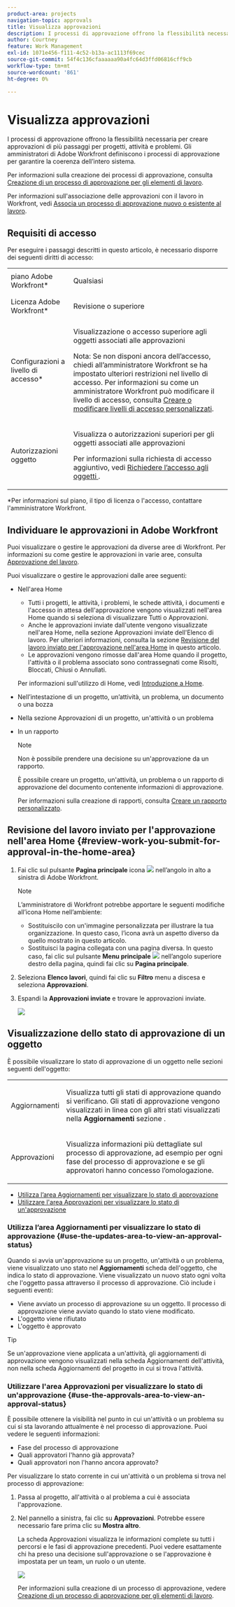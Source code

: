 ```yaml
---
product-area: projects
navigation-topic: approvals
title: Visualizza approvazioni
description: I processi di approvazione offrono la flessibilità necessaria per creare approvazioni di più passaggi per progetti, attività e problemi. Gli amministratori di Adobe Workfront definiscono i processi di approvazione per garantire la coerenza dell’intero sistema.
author: Courtney
feature: Work Management
exl-id: 1071e456-f111-4c52-b13a-ac1113f69cec
source-git-commit: 54f4c136cfaaaaaa90a4fc64d3ffd06816cff9cb
workflow-type: tm+mt
source-wordcount: '861'
ht-degree: 0%

---
```


# Visualizza approvazioni

I processi di approvazione offrono la flessibilità necessaria per creare approvazioni di più passaggi per progetti, attività e problemi. Gli amministratori di Adobe Workfront definiscono i processi di approvazione per garantire la coerenza dell’intero sistema.

Per informazioni sulla creazione dei processi di approvazione, consulta [Creazione di un processo di approvazione per gli elementi di lavoro](../../administration-and-setup/customize-workfront/configure-approval-milestone-processes/create-approval-processes.md).

Per informazioni sull&#39;associazione delle approvazioni con il lavoro in Workfront, vedi [Associa un processo di approvazione nuovo o esistente al lavoro](../../review-and-approve-work/manage-approvals/associate-approval-with-work.md).

## Requisiti di accesso

Per eseguire i passaggi descritti in questo articolo, è necessario disporre dei seguenti diritti di accesso:

<table style="table-layout:auto"> 
 <col> 
 <col> 
 <tbody> 
  <tr> 
   <td role="rowheader">piano Adobe Workfront*</td> 
   <td> <p>Qualsiasi</p> </td> 
  </tr> 
  <tr> 
   <td role="rowheader">Licenza Adobe Workfront*</td> 
   <td> <p>Revisione o superiore</p> </td> 
  </tr> 
  <tr> 
   <td role="rowheader">Configurazioni a livello di accesso*</td> 
   <td> <p>Visualizzazione o accesso superiore agli oggetti associati alle approvazioni</p> <p>Nota: Se non disponi ancora dell’accesso, chiedi all’amministratore Workfront se ha impostato ulteriori restrizioni nel livello di accesso. Per informazioni su come un amministratore Workfront può modificare il livello di accesso, consulta <a href="../../administration-and-setup/add-users/configure-and-grant-access/create-modify-access-levels.md" class="MCXref xref">Creare o modificare livelli di accesso personalizzati</a>.</p> </td> 
  </tr> 
  <tr> 
   <td role="rowheader">Autorizzazioni oggetto</td> 
   <td> <p>Visualizza o autorizzazioni superiori per gli oggetti associati alle approvazioni</p> <p>Per informazioni sulla richiesta di accesso aggiuntivo, vedi <a href="../../workfront-basics/grant-and-request-access-to-objects/request-access.md" class="MCXref xref">Richiedere l’accesso agli oggetti </a>.</p> </td> 
  </tr> 
 </tbody> 
</table>

&#42;Per informazioni sul piano, il tipo di licenza o l&#39;accesso, contattare l&#39;amministratore Workfront.

## Individuare le approvazioni in Adobe Workfront

Puoi visualizzare o gestire le approvazioni da diverse aree di Workfront. Per informazioni su come gestire le approvazioni in varie aree, consulta [Approvazione del lavoro](../../review-and-approve-work/manage-approvals/approving-work.md).

Puoi visualizzare o gestire le approvazioni dalle aree seguenti:

* Nell&#39;area Home

   * Tutti i progetti, le attività, i problemi, le schede attività, i documenti e l&#39;accesso in attesa dell&#39;approvazione vengono visualizzati nell&#39;area Home quando si seleziona di visualizzare Tutti o Approvazioni.
   * Anche le approvazioni inviate dall&#39;utente vengono visualizzate nell&#39;area Home, nella sezione Approvazioni inviate dell&#39;Elenco di lavoro. Per ulteriori informazioni, consulta la sezione [Revisione del lavoro inviato per l&#39;approvazione nell&#39;area Home](#review-work-you-submit-for-approval-in-the-home-area) in questo articolo.
   * Le approvazioni vengono rimosse dall&#39;area Home quando il progetto, l&#39;attività o il problema associato sono contrassegnati come Risolti, Bloccati, Chiusi o Annullati.

   Per informazioni sull&#39;utilizzo di Home, vedi [Introduzione a Home](../../workfront-basics/using-home/using-the-home-area/get-started-with-home.md).

* Nell’intestazione di un progetto, un’attività, un problema, un documento o una bozza
* Nella sezione Approvazioni di un progetto, un&#39;attività o un problema
* In un rapporto

   >[!NOTE]
   >
   >Non è possibile prendere una decisione su un&#39;approvazione da un rapporto.

   È possibile creare un progetto, un&#39;attività, un problema o un rapporto di approvazione del documento contenente informazioni di approvazione.

   Per informazioni sulla creazione di rapporti, consulta [Creare un rapporto personalizzato](../../reports-and-dashboards/reports/creating-and-managing-reports/create-custom-report.md).

## Revisione del lavoro inviato per l&#39;approvazione nell&#39;area Home {#review-work-you-submit-for-approval-in-the-home-area}

1. Fai clic sul pulsante **Pagina principale** icona ![](assets/home-icon-30x29.png) nell’angolo in alto a sinistra di Adobe Workfront.

   >[!NOTE]
   >
   >L’amministratore di Workfront potrebbe apportare le seguenti modifiche all’icona Home nell’ambiente:
   >
   >* Sostituiscilo con un&#39;immagine personalizzata per illustrare la tua organizzazione. In questo caso, l’icona avrà un aspetto diverso da quello mostrato in questo articolo.
   >* Sostituisci la pagina collegata con una pagina diversa. In questo caso, fai clic sul pulsante **Menu principale** ![](assets/main-menu-icon.png) nell’angolo superiore destro della pagina, quindi fai clic su **Pagina principale**.


1. Seleziona **Elenco lavori**, quindi fai clic su **Filtro** menu a discesa e seleziona **Approvazioni**.
1. Espandi la **Approvazioni inviate** e trovare le approvazioni inviate.

   ![](assets/approvals-submitted-section-in-home-nwe-350x401.png)

## Visualizzazione dello stato di approvazione di un oggetto

È possibile visualizzare lo stato di approvazione di un oggetto nelle sezioni seguenti dell&#39;oggetto:

<table style="table-layout:auto"> 
 <col> 
 <col> 
 <tbody> 
  <tr> 
   <td role="rowheader">Aggiornamenti </td> 
   <td> <p>Visualizza tutti gli stati di approvazione quando si verificano. Gli stati di approvazione vengono visualizzati in linea con gli altri stati visualizzati nella <strong>Aggiornamenti</strong> sezione .</p> </td> 
  </tr> 
  <tr> 
   <td role="rowheader">Approvazioni</td> 
   <td> <p>Visualizza informazioni più dettagliate sul processo di approvazione, ad esempio per ogni fase del processo di approvazione e se gli approvatori hanno concesso l’omologazione.</p> </td> 
  </tr> 
 </tbody> 
</table>

* [Utilizza l’area Aggiornamenti per visualizzare lo stato di approvazione](#use-the-updates-area-to-view-an-approval-status)
* [Utilizzare l&#39;area Approvazioni per visualizzare lo stato di un&#39;approvazione](#use-the-approvals-area-to-view-an-approval-status)

### Utilizza l’area Aggiornamenti per visualizzare lo stato di approvazione {#use-the-updates-area-to-view-an-approval-status}

Quando si avvia un&#39;approvazione su un progetto, un&#39;attività o un problema, viene visualizzato uno stato nel **Aggiornamenti** scheda dell&#39;oggetto, che indica lo stato di approvazione. Viene visualizzato un nuovo stato ogni volta che l&#39;oggetto passa attraverso il processo di approvazione. Ciò include i seguenti eventi:

* Viene avviato un processo di approvazione su un oggetto. Il processo di approvazione viene avviato quando lo stato viene modificato.
* L&#39;oggetto viene rifiutato
* L&#39;oggetto è approvato 

>[!TIP]
>
>Se un&#39;approvazione viene applicata a un&#39;attività, gli aggiornamenti di approvazione vengono visualizzati nella scheda Aggiornamenti dell&#39;attività, non nella scheda Aggiornamenti del progetto in cui si trova l&#39;attività.

### Utilizzare l&#39;area Approvazioni per visualizzare lo stato di un&#39;approvazione {#use-the-approvals-area-to-view-an-approval-status}

È possibile ottenere la visibilità nel punto in cui un&#39;attività o un problema su cui si sta lavorando attualmente è nel processo di approvazione. Puoi vedere le seguenti informazioni:

* Fase del processo di approvazione
* Quali approvatori l&#39;hanno già approvata?
* Quali approvatori non l&#39;hanno ancora approvato?

Per visualizzare lo stato corrente in cui un&#39;attività o un problema si trova nel processo di approvazione:

1. Passa al progetto, all&#39;attività o al problema a cui è associata l&#39;approvazione.
1. Nel pannello a sinistra, fai clic su **Approvazioni**. Potrebbe essere necessario fare prima clic su **Mostra altro**.

   La scheda Approvazioni visualizza le informazioni complete su tutti i percorsi e le fasi di approvazione precedenti. Puoi vedere esattamente chi ha preso una decisione sull&#39;approvazione o se l&#39;approvazione è impostata per un team, un ruolo o un utente.

   ![](assets/approvals-tab-expanded-on-issue-nwe-350x320.png)

   Per informazioni sulla creazione di un processo di approvazione, vedere [Creazione di un processo di approvazione per gli elementi di lavoro](../../administration-and-setup/customize-workfront/configure-approval-milestone-processes/create-approval-processes.md).
